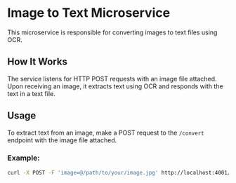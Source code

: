 # Image to Text Microservice

This microservice is responsible for converting images to text files using OCR.

## How It Works

The service listens for HTTP POST requests with an image file attached. Upon receiving an image, it extracts text using OCR and responds with the text in a text file.

## Usage

To extract text from an image, make a POST request to the `/convert` endpoint with the image file attached.

### Example:

```bash
curl -X POST -F 'image=@/path/to/your/image.jpg' http://localhost:4001/convert --output output.txt
